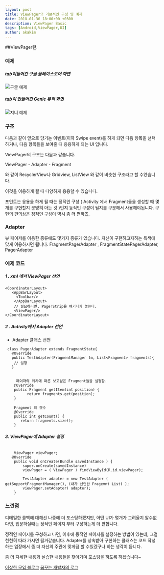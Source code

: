 ```yaml
---
layout: post
title: ViewPager의 기본적인 구성 및 예제
date: 2018-01-30 18:00:00 +0300
description: ViewPager Basic
tags: [Android,ViewPager,UI]
author: akakim
---
```

##ViewPager란.

### 예제

##### tab이들어간 구글 플레이스토어 화면 

![구글 예제 ](https://github.com/akakim/akakim.github.io/tree/master/assets/img/ViewPagerGoogle.png)

##### tab이 안들어간 Genie 뮤직 화면 
![지니 예제 ](https://github.com/akakim/akakim.github.io/tree/master/assets/img/ViewPagerGenie.png)

### 구조

다음과 같이 옆으로 당기는 이벤트(이하 Swipe event)를 하게 되면 다음 항목을 선택하거나, 다음 항목들을 보여줄 때 응용하게 되는 UI 입니다. 

ViewPager의 구조는 다음과 같습니다.

ViewPager - Adapter - Fragment

와 같이 RecyclerView나 Gridview, ListView 와 같이 비슷한 구조라고 할 수있습니다.

이것을 이용하게 될 때 다양하게 응용할 수 있습니다.

포인트는 응용을 하게 될 때는 정적인 구성 ( Activity 에서 Fragment들을 생성할 때 몇개를 구현할지 분명히 아는 것 )인지 동적인 구성이 될지를 
구분해서 사용해야됩니다. 구현의 편의상은 정적인 구성이 역시 좀 더 편하죠.

### Adapter

뷰 페이저를 이용한 종류에도 몇가지 종류가 있습니다. 자신이 구현하고자하는 특색에 맞게 이용하시면 됩니다.
FragmentPagerAdapter , FragmentStatePagerAdapter, PagerAdapter

### 예제 코드

##### 1 . xml 에서 ViewPager 선언

```
<CoordinatorLayout>
   <AppBarLayout>
     <Toolbar/>
    </AppBarLayout>
    // 필요하다면, PagerStrip을 여기다가 놓는다.
    <ViewPager/>
</CoordinatorLayout>
```
##### 2 . Activity에서 Adapter 선언


- Adapter 클래스 선언

```
 class PagerAdapter extends FragmentState{
   @Override
   public TestAdapter(FragmentManager fm, List<Fragment> fragments){
    // 설정
   }


     페이저의 위치에 따른 보고싶은 Fragment들을 설정함.
    @Override
    public Fragment getItem(int position) {
          return fragments.get(position);
    }

	Fragment 의 갯수
    @Override
    public int getCount() {
       return fragments.size();
    }
```

##### 3. ViewPager에 Adapter 설정

```

    ViewPager viewPager; 
   @Override
    public void onCreate(Bundle savedInstance ) {
		super.onCreate(savedInstance)
        viewPager = ( ViewPager ) findViewById(R.id.viewPager);
        
        TestAdapter adapter = new TestAdapter ( getSupportFragmentManager(), (내가 선언산 Fragemnt List) ); 
        viewPager.setAdapter( adapter);
    }
```

### 느낀점 

디테일한 콜백에 대해선 나중에 더 포스팅하겠지만, 어떤 UI가 몇개가 그려올지 알수없다면, 입문하실때는 정적인 페이지 부터 구성하는게 더 편합니다.

정적인 페이지를 구성하고 나면, 이후에 동적인 페이지를 설정하는 방법이 있는데, 그걸 천천히 따라 가시면 될거같습니다. 
Adapter를 상속받아 구현하는 클래스는 코드 작성하는 입장에서 좀 더 자신의 주관에 맞게끔 할 수있겠구나 하는 생각이 듭니다. 

좀 더 자세한 내용과 실습한 내용들을 찾아가며 포스팅을 하도록 하겠습니다~

[이상한 모임 블로그](https://blog.weirdx.io/post/1548)
[꿈꾸는 개발자의 로그](http://www.kmshack.kr/?s=ViewPager)
